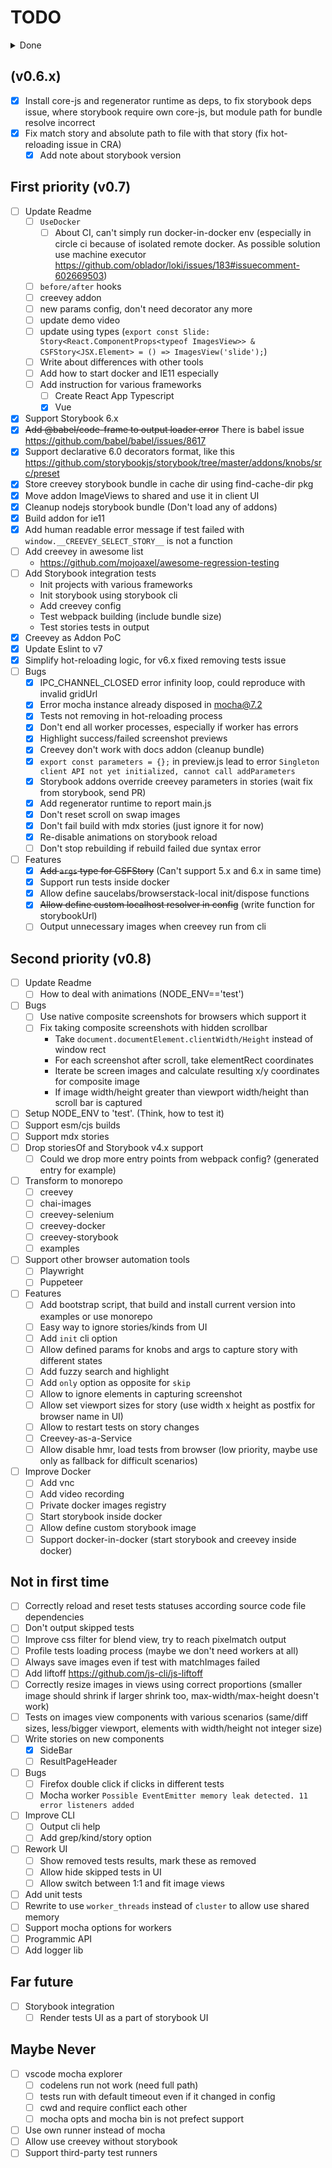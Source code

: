 # TODO

<details>
<summary>Done</summary>

- [x] Test types
- [x] Add binary
- [x] Subscribe on workers ready
- [x] Parallel (need pre-build? worker-farm?)
  - [x] Custom server runner
  - [x] Patch mocha runner with cluster
- [x] Allow customize hooks to non-storybook env
- [x] Defined default config + deep merge
- [x] Build correct `d.ts` files. For now, you should remove require types from `lib/creevey.js` after build.
- [x] Pass `config` to server initialization (use process.cwd())
- [x] Single fork for single browser thread
- [x] Mocha workers for server
- [x] Add test parser
- [x] Selenium keep alive
- [x] Allow start/stop tests
- [x] reconnect to selenium (sending keep-alive)
- [x] subscribe websocket api (status commands)
- [x] websocket api types
- [x] Generate static page in report dir
- [x] Save/Load results in/from report dir (js/json)
- [x] Save images report in multiple runs
- [x] Not graceful exit master process on error in workers
- [x] Add worker timeout and restart it
- [x] ~~Ignore elements from screenshot~~
- [x] Custom mocha reporter for worker
- [x] Allow to use Teamcity reporter
- [x] Add worker ready event
- [x] Support load test files from glob patterns
- [x] Better handle websocket messages
- [x] Allow define sets (test files, address, browsers)
  - [x] Filter tests by path in parser
  - [x] Merge common config with browser config
- [x] Web interface
  - [x] webpack build
  - [x] usage react-ui
  - [x] output tests tree
  - [x] allow start/stop
  - [x] comm with API by test id
  - [x] approve images
  - [x] Offline mode, load report data
  - [x] Output test error message
  - [x] output reported images
  - [x] better images view like github does
    - [x] SlideView
    - [x] BlendView
  - [x] switch images by hotkeys
  - [x] output test status (pending)
  - [x] update/re-calc suite status
  - [x] use classnames (emotion)
  - [x] ApprovedRetry
  - [x] Fix incorrect output new images
  - [x] output skipped tests
  - [x] Output test error message
  - [x] Fit large images inside TestResultView
  - [x] Allow view fullscale images
  - [x] Invert expect/actual color
  - [x] Better output test error message
- [x] Test grep regexp don't work with parenthesis
- [x] Don't respect skip flag from report json
- [x] Browser resolution option
- [x] Fix TeamCity reporter `<unknown test name>`
- [x] Output images for Teamcity reporter
- [x] Setup viewport size
- [x] Color output in console
- [x] Server state sync
- [x] Config npmignore files
- [x] Status runner
- [x] Add Storybook for web ui components
- [x] Restart selenium driver on timeout
- [x] Export decorator from creevey
- [x] Improve ts support for creevey (like webpack does)
  - [x] Don't work with ts-node + esnext modules
- [x] Define simple version for browsers
- [x] Simplify types re-export for lib usage
- [x] Calc correct viewport size
- [x] Fix skip/unskip tests between run without delete report dir
- [x] Allow clean approved images
- [x] Generate runtime tests based on stories
- [x] Reload IE page on start (don't handle storybook hot-reload)
- [x] Allow leave reason comment for skipped tests
- [x] Update args readme (config, parser, ...)
- [x] Add cli arguments
  - [x] config
  - [x] parser
  - [x] ui
  - [x] reporter
  - [x] update
  - [x] ~~init~~
  - [x] port
- [x] Storybook integration
  - [x] Update to Storybook@5.x
  - [x] Reset mouse position
  - [x] Support storybook 3.x-5.x
  - [x] Simplify generated tests tree according by stories/tests/images
  - [x] Use require.context from storybook config or storybook event to get tests (without \_\_filename usage)
  - [x] Add note about skip option and story/kind name case convention
  - [x] Storybook support 5.3 declarative config https://github.com/storybookjs/storybook/blob/next/MIGRATION.md#from-version-52x-to-53x
  - [x] Support stories name convention https://storybook.js.org/docs/formats/component-story-format/#storybook-export-vs-name-handling
  - [x] Framework agnostic decorator
  - [x] Add `didCatch` method to storybook decorator. Handle errors while switch stories
- [x] Allow Composite images
- [x] Slide story don't work correctly, must be fixed
- [x] Better error message about open storybook page
- [x] Exit if worker got `UnhandledPromiseRejectionWarning`
- [x] Serialize skip regexp
- [x] Husky, lint-staged
- [x] Rework UI
  - [x] Improve UI performance on initial load
  - [x] Put tests tree into side page
  - [x] Output test result view into main page block
  - [x] Output error message multiline
  - [x] Show icons for skipped tests
  - [x] Allow check/uncheck tests without results
  - [x] Add bottom padding into test tree
- [x] Update incorrect work with new structure directory
- [x] Reset button nowrap style
- [x] Skip by browser regexp don't work (webdriver serialization)
- [x] Convert storycase to export name
- [x] Allow assert multiple images in one test (chai toMatchImages())
- [x] Remove Loader, use require.context
- [x] Remove tests parser ability, support only storybook
- [x] ~~Add `babel-plugin-typescript-to-proptypes`~~ Seems this plugin doesn't do so much
- [x] Allow skip tests inside story
- [x] ~~Not properly work with CRA (need to install ts-node or @babel/register)~~ Add notes in readme
- [x] ~~Lint sort imports~~
- [x] ~~Allow define mocha hooks~~
- [x] Optimize stories load process (don't import other stuff like react, components and other browser libs/styles/images/fonts)
- [x] Don't output tests without status if filtering by status
- [x] Patch @babel/register hook to allow use '.ts' along side with '.tsx' extensions
- [x] HotReload tests files without restart
- [x] **has workaround** Can't use `By` and `Key` helpers from `selenium-webdriver` in tests, because webpack try to build bundle with `selenium-webdriver`
- [x] Chai used as deps, but in stories should imported explicitly. Add chai to peerdeps
- [x] Add description for types properties, like config/decorator/etc
- [x] Init pirates before any compiler (fix error with ts-node (allowJs: true) and pirates order)
- [x] Add `delay` option for stories. To allow wait some time before real test started (right after switch story)
- [x] Add composite screenshot helper (this.takeScreenshot should be composite)
- [x] Don't apply scrollbar hiding styles in composite images
- [x] Add authors
- [x] Handle error on mocha hooks
- [x] Bugs
  - [x] Reconnect on `WebDriverError: Session timed out or not found`
  - [x] On Teamcity cli exits with -1 code without any output
  - [x] Don't handle correctly storybook render story errors
  - [x] Readlink don't work on windows. Need to change storybook framework detection
  - [x] Restart workers output errors `NoSuchSessionError: Tried to run command without establishing a connection` and `TypeError: _cluster.default.disconnect is not a function`
  - [x] In chrome 80 creevey sometime failed with error `MoveTargetOutOfBoundsError: move target out of bounds`
  - [x] For firefox composite images captured without scrollbars, but image width has scrollbar width
  - [x] Unexpected loaded state. Did you call `load` twice?
  - [x] [BABEL] Note: The code generator has deoptimised the styling of /home/kich/Projects/creevey/report/storybook/tmp-8207-HTp79b5JhpxQ-.js as it exceeds the max of 500KB.
  - [x] webpack-hot-middleware's client requires EventSource to work. You should include a polyfill if you want to support this browser: https://developer.mozilla.org/en-US/docs/Web/API/Server-sent_events#Tools
- [x] Cutoff subcomponents parameter
- [x] Apply AST transformation on storybook config directory (cut decorators)
- [x] EPIPE Error on SIGINT :(
- [x] Remove unnecessary deps and code, for example pirates, require.context, interpret, (?)other
- [x] Optimize stories loading
  - [x] Add debug output on fail transformation
  - [x] Use proxy to handle side-effects
  - [x] AST transformation to exclude all source code except stories meta and tests (support only CSF)
- [x] Add examples
  - [x] Angular
  - [x] Create React App
- [x] Docs
  - [x] Update framework examples
  - [x] Add `delay` option
  - [x] Record screencast with Creevey UI
  - [x] Update Readme.md (also describe scenarios or how to capture screenshots)
  - [x] Add topics in top of readme
  - [x] Add instruction for various frameworks
    - [x] Angular
    - [x] Create React App
- [x] Storybook Integration
  - [x] Manually create ClientApi instance, if it doesn't exists
  - [x] ~~Support storybook configs with js extension (4.x and 5.2 versions)~~
  - [x] ~~Support stories separators https://storybook.js.org/docs/basics/writing-stories/#story-hierarchy~~
- [x] ~~Allow define custom extensions to ignore it while story loading process~~
- [x] Github Actions
  - [x] Add linting job
  - [x] Allow run ui tests in cli by `yarn test:ui`

</details>

## (v0.6.x)

- [x] Install core-js and regenerator runtime as deps, to fix storybook deps issue, where storybook require own core-js, but module path for bundle resolve incorrect
- [x] Fix match story and absolute path to file with that story (fix hot-reloading issue in CRA)
  - [x] Add note about storybook version

## First priority (v0.7)

- [ ] Update Readme
  - [ ] `UseDocker`
    - [ ] About CI, can't simply run docker-in-docker env (especially in circle ci because of isolated remote docker. As possible solution use machine executor https://github.com/oblador/loki/issues/183#issuecomment-602669503)
  - [ ] `before/after` hooks
  - [ ] creevey addon
  - [ ] new params config, don't need decorator any more
  - [ ] update demo video
  - [ ] update using types (`export const Slide: Story<React.ComponentProps<typeof ImagesView>> & CSFStory<JSX.Element> = () => ImagesView('slide');`)
  - [ ] Write about differences with other tools
  - [ ] Add how to start docker and IE11 especially
  - [ ] Add instruction for various frameworks
    - [ ] Create React App Typescript
    - [x] Vue
- [x] Support Storybook 6.x
- [x] ~~Add @babel/code-frame to output loader error~~ There is babel issue https://github.com/babel/babel/issues/8617
- [x] Support declarative 6.0 decorators format, like this https://github.com/storybookjs/storybook/tree/master/addons/knobs/src/preset
- [x] Store creevey storybook bundle in cache dir using find-cache-dir pkg
- [x] Move addon ImageViews to shared and use it in client UI
- [x] Cleanup nodejs storybook bundle (Don't load any of addons)
- [x] Build addon for ie11
- [x] Add human readable error message if test failed with `window.__CREEVEY_SELECT_STORY__` is not a function
- [ ] Add creevey in awesome list
  - https://github.com/mojoaxel/awesome-regression-testing
- [ ] Add Storybook integration tests
  - Init projects with various frameworks
  - Init storybook using storybook cli
  - Add creevey config
  - Test webpack building (include bundle size)
  - Test stories tests in output
- [x] Creevey as Addon PoC
- [x] Update Eslint to v7
- [x] Simplify hot-reloading logic, for v6.x fixed removing tests issue
- [ ] Bugs
  - [x] IPC_CHANNEL_CLOSED error infinity loop, could reproduce with invalid gridUrl
  - [x] Error mocha instance already disposed in mocha@7.2
  - [x] Tests not removing in hot-reloading process
  - [x] Don't end all worker processes, especially if worker has errors
  - [x] Highlight success/failed screenshot previews
  - [x] Creevey don't work with docs addon (cleanup bundle)
  - [x] `export const parameters = {};` in preview.js lead to error `Singleton client API not yet initialized, cannot call addParameters`
  - [x] Storybook addons override creevey parameters in stories (wait fix from storybook, send PR)
  - [x] Add regenerator runtime to report main.js
  - [x] Don't reset scroll on swap images
  - [x] Don't fail build with mdx stories (just ignore it for now)
  - [x] Re-disable animations on storybook reload
  - [ ] Don't stop rebuilding if rebuild failed due syntax error
- [ ] Features
  - [x] ~~Add `args` type for CSFStory~~ (Can't support 5.x and 6.x in same time)
  - [x] Support run tests inside docker
  - [x] Allow define saucelabs/browserstack-local init/dispose functions
  - [x] ~~Allow define custom localhost resolver in config~~ (write function for storybookUrl)
  - [ ] Output unnecessary images when creevey run from cli

## Second priority (v0.8)

- [ ] Update Readme
  - [ ] How to deal with animations (NODE_ENV=='test')
- [ ] Bugs
  - [ ] Use native composite screenshots for browsers which support it
  - [ ] Fix taking composite screenshots with hidden scrollbar
    - Take `document.documentElement.clientWidth/Height` instead of window rect
    - For each screenshot after scroll, take elementRect coordinates
    - Iterate be screen images and calculate resulting x/y coordinates for composite image
    - If image width/height greater than viewport width/height than scroll bar is captured
- [ ] Setup NODE_ENV to 'test'. (Think, how to test it)
- [ ] Support esm/cjs builds
- [ ] Support mdx stories
- [ ] Drop storiesOf and Storybook v4.x support
  - [ ] Could we drop more entry points from webpack config? (generated entry for example)
- [ ] Transform to monorepo
  - [ ] creevey
  - [ ] chai-images
  - [ ] creevey-selenium
  - [ ] creevey-docker
  - [ ] creevey-storybook
  - [ ] examples
- [ ] Support other browser automation tools
  - [ ] Playwright
  - [ ] Puppeteer
- [ ] Features
  - [ ] Add bootstrap script, that build and install current version into examples or use monorepo
  - [ ] Easy way to ignore stories/kinds from UI
  - [ ] Add `init` cli option
  - [ ] Allow defined params for knobs and args to capture story with different states
  - [ ] Add fuzzy search and highlight
  - [ ] Add `only` option as opposite for `skip`
  - [ ] Allow to ignore elements in capturing screenshot
  - [ ] Allow set viewport sizes for story (use width x height as postfix for browser name in UI)
  - [ ] Allow to restart tests on story changes
  - [ ] Creevey-as-a-Service
  - [ ] Allow disable hmr, load tests from browser (low priority, maybe use only as fallback for difficult scenarios)
- [ ] Improve Docker
  - [ ] Add vnc
  - [ ] Add video recording
  - [ ] Private docker images registry
  - [ ] Start storybook inside docker
  - [ ] Allow define custom storybook image
  - [ ] Support docker-in-docker (start storybook and creevey inside docker)

## Not in first time

- [ ] Correctly reload and reset tests statuses according source code file dependencies
- [ ] Don't output skipped tests
- [ ] Improve css filter for blend view, try to reach pixelmatch output
- [ ] Profile tests loading process (maybe we don't need workers at all)
- [ ] Always save images even if test with matchImages failed
- [ ] Add liftoff https://github.com/js-cli/js-liftoff
- [ ] Correctly resize images in views using correct proportions (smaller image should shrink if larger shrink too, max-width/max-height doesn't work)
- [ ] Tests on images view components with various scenarios (same/diff sizes, less/bigger viewport, elements with width/height not integer size)
- [ ] Write stories on new components
  - [x] SideBar
  - [ ] ResultPageHeader
- [ ] Bugs
  - [ ] Firefox double click if clicks in different tests
  - [ ] Mocha worker `Possible EventEmitter memory leak detected. 11 error listeners added`
- [ ] Improve CLI
  - [ ] Output cli help
  - [ ] Add grep/kind/story option
- [ ] Rework UI
  - [ ] Show removed tests results, mark these as removed
  - [ ] Allow hide skipped tests in UI
  - [ ] Allow switch between 1:1 and fit image views
- [ ] Add unit tests
- [ ] Rewrite to use `worker_threads` instead of `cluster` to allow use shared memory
- [ ] Support mocha options for workers
- [ ] Programmic API
- [ ] Add logger lib

## Far future

- [ ] Storybook integration
  - [ ] Render tests UI as a part of storybook UI

## Maybe Never

- [ ] vscode mocha explorer
  - [ ] codelens run not work (need full path)
  - [ ] tests run with default timeout even if it changed in config
  - [ ] cwd and require conflict each other
  - [ ] mocha opts and mocha bin is not prefect support
- [ ] Use own runner instead of mocha
- [ ] Allow use creevey without storybook
- [ ] Support third-party test runners
